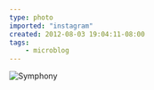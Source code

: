 ```yaml
---
type: photo
imported: "instagram"
created: 2012-08-03 19:04:11-08:00
tags:
    - microblog
---
```

![Symphony](/media/images/photos/2012/08/5184a6dd9ca319a79d49bc1df956f0b3.jpg)

